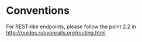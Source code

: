 # Conventions

For REST-like endpoints, please follow the point 2.2 in http://guides.rubyonrails.org/routing.html
